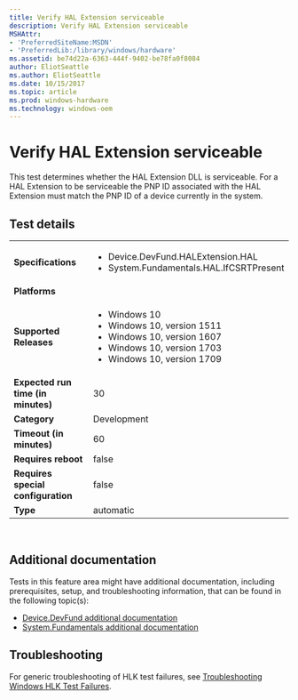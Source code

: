 ```yaml
---
title: Verify HAL Extension serviceable
description: Verify HAL Extension serviceable
MSHAttr:
- 'PreferredSiteName:MSDN'
- 'PreferredLib:/library/windows/hardware'
ms.assetid: be74d22a-6363-444f-9402-be78fa0f8084
author: EliotSeattle
ms.author: EliotSeattle
ms.date: 10/15/2017
ms.topic: article
ms.prod: windows-hardware
ms.technology: windows-oem
---
```


# <span id="p_hlk_test.de119483-e85e-4f19-ba05-202a7219b43f"></span>Verify HAL Extension serviceable


This test determines whether the HAL Extension DLL is serviceable. For a HAL Extension to be serviceable the PNP ID associated with the HAL Extension must match the PNP ID of a device currently in the system.

## Test details
|||
|---|---|
| **Specifications**  | <ul><li>Device.DevFund.HALExtension.HAL</li><li>System.Fundamentals.HAL.IfCSRTPresent</li></ul> |  
| **Platforms**   | <ul></ul> |
| **Supported Releases** | <ul><li>Windows 10</li><li>Windows 10, version 1511</li><li>Windows 10, version 1607</li><li>Windows 10, version 1703</li><li>Windows 10, version 1709</li></ul> |
|**Expected run time (in minutes)**| 30 |
|**Category**| Development |
|**Timeout (in minutes)**| 60 |
|**Requires reboot**| false |
|**Requires special configuration**| false |
|**Type**| automatic |

 

## <span id="Additional_documentation"></span><span id="additional_documentation"></span><span id="ADDITIONAL_DOCUMENTATION"></span>Additional documentation


Tests in this feature area might have additional documentation, including prerequisites, setup, and troubleshooting information, that can be found in the following topic(s):

-   [Device.DevFund additional documentation](device-devfund-additional-documentation.md)
-   [System.Fundamentals additional documentation](system-fundamentals-additional-documentation.md)

## <span id="Troubleshooting"></span><span id="troubleshooting"></span><span id="TROUBLESHOOTING"></span>Troubleshooting


For generic troubleshooting of HLK test failures, see [Troubleshooting Windows HLK Test Failures](..\user\troubleshooting-windows-hlk-test-failures.md).

 

 






